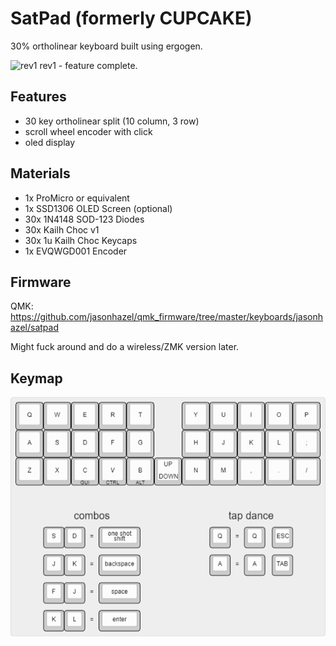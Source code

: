 # SatPad (formerly CUPCAKE)

30% ortholinear keyboard built using ergogen. 

![rev1](images/rev1.png)
rev1 - feature complete.

## Features

- 30 key ortholinear split (10 column, 3 row)
- scroll wheel encoder with click
- oled display

## Materials
* 1x ProMicro or equivalent
* 1x SSD1306 OLED Screen (optional)
* 30x 1N4148 SOD-123 Diodes
* 30x Kailh Choc v1
* 30x 1u Kailh Choc Keycaps
* 1x EVQWGD001 Encoder
## Firmware
QMK: https://github.com/jasonhazel/qmk_firmware/tree/master/keyboards/jasonhazel/satpad

Might fuck around and do a wireless/ZMK version later.

## Keymap
![Keymap](images/keymap.png)



